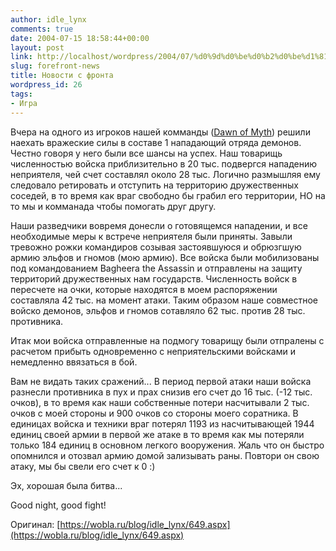 ```yaml
---
author: idle_lynx
comments: true
date: 2004-07-15 18:58:44+00:00
layout: post
link: http://localhost/wordpress/2004/07/%d0%9d%d0%be%d0%b2%d0%be%d1%81%d1%82%d0%b8-%d1%81-%d1%84%d1%80%d0%be%d0%bd%d1%82%d0%b0/
slug: forefront-news
title: Новости с фронта
wordpress_id: 26
tags:
- Игра
---
```


Вчера на одного из игроков нашей комманды ([Dawn of Myth](http://www.dawnofmyth.net/)) решили наехать вражеские силы в составе 1 нападающий отряда демонов. Честно говоря у него были все шансы на успех. Наш товарищь численностью войска приблизительно в 20 тыс. подвергся нападению неприятеля, чей счет составлял около 28 тыс. Логично размышляя ему следовало ретировать и отступить на территорию дружественных соседей, в то время как враг свободно бы грабил его территории, НО на то мы и комманада чтобы помогать друг другу.

Наши разведчики вовремя донесли о готовящемся нападении, и все необходимые меры к встрече неприятеля были приняты. Завыли тревожно рожки командиров созывая застоявшуюся и обрюзгшую армию эльфов и гномов (мою армию). Все войска были мобилизованы под командованием Bagheera the Assassin и отправлены на защиту территорий дружественных нам государств. Численность войск в пересчете на очки, которые находятся в моем распоряжении составляла 42 тыс. на момент атаки. Таким образом наше совместное войско демонов, эльфов и гномов сотавляло 62 тыс. против 28 тыс. противника.

Итак мои войска отправленные на подмогу товарищу были отпралены с расчетом прибыть одновременно с неприятельскими войсками и немедленно ввязаться в бой.

Вам не видать таких сражений... В период первой атаки наши войска разнесли противника в пух и прах снизив его счет до 16 тыс. (-12 тыс. очков), в то время как наши собственные потери насчитывали 2 тыс. очков с моей стороны и 900 очков со стороны моего соратника. В единицах войска и техники враг потерял 1193 из насчитывающей 1944 единиц своей армии в первой же атаке в то время как мы потеряли только 184 единиц в основном легкого вооружения. Жаль что он быстро опомнился и отозвал армию домой зализывать раны. Повтори он свою атаку, мы бы свели его счет к 0 :)

Эх, хорошая была битва...

Good night, good fight!

Оригинал: [https://wobla.ru/blog/idle_lynx/649.aspx](https://wobla.ru/blog/idle_lynx/649.aspx)
